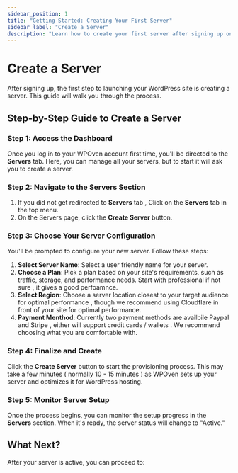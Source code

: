 ```yaml
---
sidebar_position: 1
title: "Getting Started: Creating Your First Server"
sidebar_label: "Create a Server"
description: "Learn how to create your first server after signing up on WPOven."
---
```


# Create a Server

After signing up, the first step to launching your WordPress site is creating a server. This guide will walk you through the process.

## Step-by-Step Guide to Create a Server

### Step 1: Access the Dashboard
Once you log in to your WPOven account first time, you'll be directed to the **Servers** tab. Here, you can manage all your servers, but to start it will ask you to create a server.

### Step 2: Navigate to the Servers Section
1. If you did not get redirected to **Servers** tab , Click on the **Servers** tab in the top menu.
2. On the Servers page, click the **Create Server** button.

### Step 3: Choose Your Server Configuration
You'll be prompted to configure your new server. Follow these steps:

1. **Select Server Name**: Select a user friendly name for your server.
2. **Choose a Plan**: Pick a plan based on your site's requirements, such as traffic, storage, and performance needs. Start with professional if not sure , it gives a good perfoamnce. 
3. **Select Region**: Choose a server location closest to your target audience for optimal performance , though we recommend using Cloudflare in front of your site for optimal performance.
4. **Payment Menthod**: Currently two payment methods are availbile Paypal and Stripe , either will support credit cards / wallets . We recommend choosing what you are comfortable with. 

### Step 4: Finalize and Create
Click the **Create Server** button to start the provisioning process. This may take a few minutes ( normally 10 - 15 minutes ) as WPOven sets up your server and optimizes it for WordPress hosting.

### Step 5: Monitor Server Setup
Once the process begins, you can monitor the setup progress in the **Servers** section. When it's ready, the server status will change to "Active."

## What Next?
After your server is active, you can proceed to:

<!-- - [Create and Deploy a WordPress Site](./create-wordpress-site)
- [Manage Server Settings](./server-management) -->

<!-- If you encounter any issues, feel free to reach out to [WPOven Support](./support) for assistance. -->